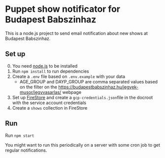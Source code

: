 # Puppet show notificator for Budapest Babszinhaz

This is a node.js project to send email notification about new shows at Budapest Babszinhaz.

## Set up
0. You need [node.js](https://nodejs.org/en/) to be installed
1. Run `npm install` to run dependencies
2. Create a `.env` file based on `.env.example` with your data
    * AGE_GROUP and DAYP_GROUP are comma separated values based on the filter on the https://budapestbabszinhaz.hu/jegyek-musor/jegyvasarlas/ webpage 
3. Set up [FireStore](https://googleapis.dev/nodejs/firestore/latest/index.html#quickstart) and create a `gcp-credentials.json`file in the docroot with the service account credentials
4. Create a `shows` collection in FireStore

## Run
Run `npm start`

You might want to run this periodically on a server with some cron job to get regular notifications.
